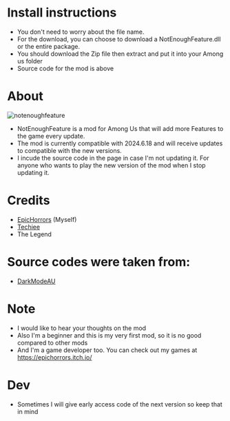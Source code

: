 # Install instructions

- You don't need to worry about the file name.
- For the download, you can choose to download a NotEnoughFeature.dll or the entire package.
- You should download the Zip file then extract and put it into your Among us folder
- Source code for the mod is above

# About
![notenoughfeature](https://github.com/user-attachments/assets/65009306-9bb7-496b-9baa-d98e8a17c812)


- NotEnoughFeature is a mod for Among Us that will add more Features to the game every update.
- The mod is currently compatible with 2024.6.18 and will receive updates to compatible with the new versions.
- I incude the source code in the page in case I'm not updating it. For anyone who wants to play the new version of the mod when I stop updating it.

# Credits
- [EpicHorrors](https://github.com/EpicHorrors/) (Myself)
- [Techiee](https://github.com/the-real-techiee)
- The Legend

# Source codes were taken from:
- [DarkModeAU](https://github.com/the-real-techiee/DarkModeAU)

# Note
- I would like to hear your thoughts on the mod
- Also I'm a beginner and this is my very first mod, so it is no good compared to other mods
- And I'm a game developer too. You can check out my games at https://epichorrors.itch.io/

# Dev
- Sometimes I will give early access code of the next version so keep that in mind

